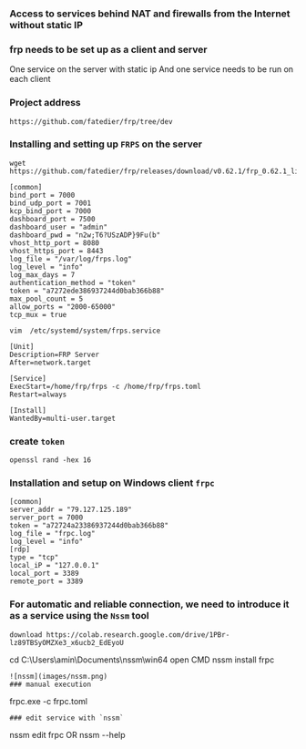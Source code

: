 ### Access to services behind NAT and firewalls from the Internet without static IP
### frp needs to be set up as a client and server
One service on the server with static ip
And one service needs to be run on each client
### Project address
```
https://github.com/fatedier/frp/tree/dev
```
### Installing and setting up `FRPS` on the server
```
wget https://github.com/fatedier/frp/releases/download/v0.62.1/frp_0.62.1_linux_amd64.tar.gz
```
```
[common]
bind_port = 7000
bind_udp_port = 7001
kcp_bind_port = 7000
dashboard_port = 7500
dashboard_user = "admin"
dashboard_pwd = "n2w;T6?USzADP}9Fu(b"
vhost_http_port = 8080
vhost_https_port = 8443
log_file = "/var/log/frps.log"
log_level = "info"
log_max_days = 7
authentication_method = "token"
token = "a7272ede386937244d0bab366b88"
max_pool_count = 5
allow_ports = "2000-65000"
tcp_mux = true
```
```
vim  /etc/systemd/system/frps.service

[Unit]
Description=FRP Server
After=network.target

[Service]
ExecStart=/home/frp/frps -c /home/frp/frps.toml
Restart=always

[Install]
WantedBy=multi-user.target
```
### create `token`
```
openssl rand -hex 16
```
### Installation and setup on Windows client `frpc`
```
[common]
server_addr = "79.127.125.189"
server_port = 7000
token = "a72724a23386937244d0bab366b88"
log_file = "frpc.log"
log_level = "info"
[rdp]
type = "tcp"
local_iP = "127.0.0.1"
local_port = 3389
remote_port = 3389
```
### For automatic and reliable connection, we need to introduce it as a service using the `Nssm` tool
```
download https://colab.research.google.com/drive/1PBr-lz89TBSyOMZXe3_x6ucb2_EdEyoU
```
cd C:\Users\amin\Documents\nssm\win64
open CMD
nssm install frpc
```
![nssm](images/nssm.png)
### manual execution
```
frpc.exe -c frpc.toml
```
### edit service with `nssm`
```
nssm edit frpc
OR
nssm --help
```
